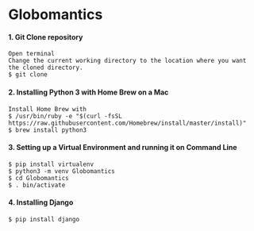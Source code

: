 # Globomantics



#### 1. Git Clone repository 

```
Open terminal 
Change the current working directory to the location where you want the cloned directory.
$ git clone 

```


#### 2. Installing Python 3 with Home Brew on a Mac

```
Install Home Brew with 
$ /usr/bin/ruby -e "$(curl -fsSL https://raw.githubusercontent.com/Homebrew/install/master/install)"
$ brew install python3
```

#### 3. Setting up a Virtual Environment and running it on Command Line  
```
$ pip install virtualenv
$ python3 -m venv Globomantics
$ cd Globomantics
$ . bin/activate

```


#### 4. Installing Django 
```
$ pip install django

```
